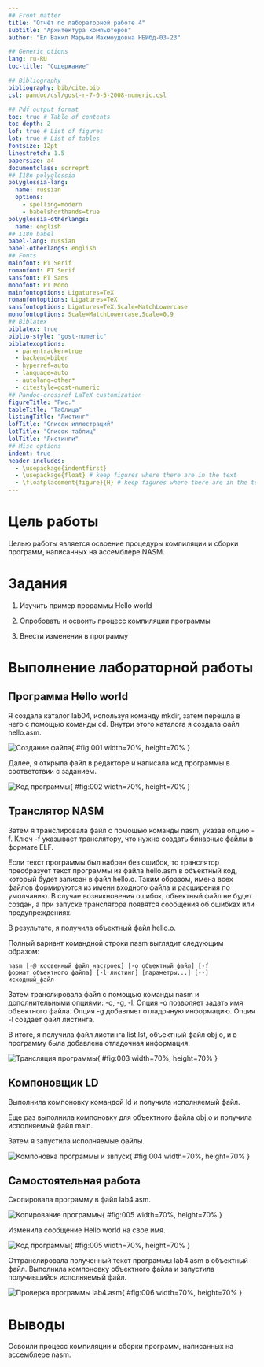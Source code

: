```yaml
---
## Front matter
title: "Отчёт по лабораторной работе 4"
subtitle: "Архитектура компьютеров"
author: "Ел Вакил Марьям Махмоудовна НБИбд-03-23"

## Generic otions
lang: ru-RU
toc-title: "Содержание"

## Bibliography
bibliography: bib/cite.bib
csl: pandoc/csl/gost-r-7-0-5-2008-numeric.csl

## Pdf output format
toc: true # Table of contents
toc-depth: 2
lof: true # List of figures
lot: true # List of tables
fontsize: 12pt
linestretch: 1.5
papersize: a4
documentclass: scrreprt
## I18n polyglossia
polyglossia-lang:
  name: russian
  options:
	- spelling=modern
	- babelshorthands=true
polyglossia-otherlangs:
  name: english
## I18n babel
babel-lang: russian
babel-otherlangs: english
## Fonts
mainfont: PT Serif
romanfont: PT Serif
sansfont: PT Sans
monofont: PT Mono
mainfontoptions: Ligatures=TeX
romanfontoptions: Ligatures=TeX
sansfontoptions: Ligatures=TeX,Scale=MatchLowercase
monofontoptions: Scale=MatchLowercase,Scale=0.9
## Biblatex
biblatex: true
biblio-style: "gost-numeric"
biblatexoptions:
  - parentracker=true
  - backend=biber
  - hyperref=auto
  - language=auto
  - autolang=other*
  - citestyle=gost-numeric
## Pandoc-crossref LaTeX customization
figureTitle: "Рис."
tableTitle: "Таблица"
listingTitle: "Листинг"
lofTitle: "Список иллюстраций"
lotTitle: "Список таблиц"
lolTitle: "Листинги"
## Misc options
indent: true
header-includes:
  - \usepackage{indentfirst}
  - \usepackage{float} # keep figures where there are in the text
  - \floatplacement{figure}{H} # keep figures where there are in the text
---
```


# Цель работы

Целью работы является освоение процедуры компиляции и сборки программ, написанных на ассемблере NASM.

# Задания

1. Изучить пример прораммы Hello world

2. Опробовать и освоить процесс компиляции программы

3. Внести изменения в программу

# Выполнение лабораторной работы

## Программа Hello world

Я создала каталог lab04, используя команду mkdir, затем перешла в него с помощью команды cd. Внутри этого каталога я создала файл hello.asm.

![Создание файла](image/01.png){ #fig:001 width=70%, height=70% }

Далее, я открыла файл в редакторе и написала код программы в соответствии с заданием.

![Код программы](image/02.png){ #fig:002 width=70%, height=70% }

## Транслятор NASM

Затем я транслировала файл с помощью команды nasm, указав опцию -f. 
Ключ -f указывает транслятору, что нужно создать бинарные файлы в формате ELF.

Если текст программы был набран без ошибок, то транслятор преобразует текст программы 
из файла hello.asm в объектный код, который будет записан в файл hello.o. 
Таким образом, имена всех файлов формируются из имени входного файла и расширения по умолчанию.
В случае возникновения ошибок, объектный файл не будет создан, а при запуске транслятора 
появятся сообщения об ошибках или предупреждениях.

В результате, я получила объектный файл hello.o.

Полный вариант командной строки nasm выглядит следующим образом:

```nasm [-@ косвенный_файл_настроек] [-o объектный_файл] [-f формат_объектного_файла] [-l листинг] [параметры...] [--] исходный_файл```

Затем транслировала файл с помощью команды nasm и дополнительными опциями: -o, -g, -l. 
Опция -o позволяет задать имя объектного файла. 
Опция -g добавляет отладочную информацию. 
Опция -l создает файл листинга.

В итоге, я получила файл листинга list.lst, объектный файл obj.o, 
и в программу была добавлена отладочная информация.

![Трансляция программы](image/03.png){ #fig:003 width=70%, height=70% }

## Компоновщик LD

Выполнила компоновку командой ld и получила исполняемый файл.

Еще раз выполнила компоновку для объектного файла obj.o и получила исполняемый файл main.

Затем я запустила исполняемые файлы.

![Компоновка программы и звпуск](image/04.png){ #fig:004 width=70%, height=70% }

## Самостоятельная работа 

Скопировала программу в файл lab4.asm.

![Копирование программы](image/05.png){ #fig:005 width=70%, height=70% }

Изменила сообщение Hello world на свое имя.

![Код программы](image/05.png){ #fig:005 width=70%, height=70% }

Оттранслировала полученный текст программы lab4.asm в объектный файл. Выполнила
компоновку объектного файла и запустила получившийся исполняемый файл.

![Проверка программы lab4.asm](image/06.png){ #fig:006 width=70%, height=70% }

# Выводы

Освоили процесс компиляции и сборки программ, написанных на ассемблере nasm.
